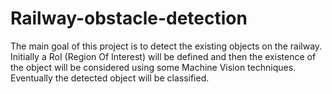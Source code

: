 # Railway-obstacle-detection

The main goal of this project is to detect the existing objects on the railway. Initially a RoI (Region Of Interest) will be defined and then the existence of the object will be considered using some Machine Vision techniques. Eventually the detected object will be classified.
